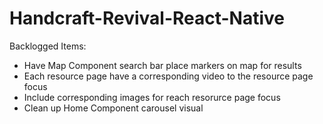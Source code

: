 # Handcraft-Revival-React-Native

Backlogged Items:
- Have Map Component search bar place markers on map for results
- Each resource page have a corresponding video to the resource page focus
- Include corresponding images for reach resorurce page focus
- Clean up Home Component carousel visual
